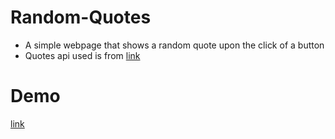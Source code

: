 # Random-Quotes
- A simple webpage that shows a random quote upon the click of a button
- Quotes api used is from [link](https://github.com/lukePeavey/quotable)

# Demo
[link](https://tj1an.github.io/Random-Quotes/)

